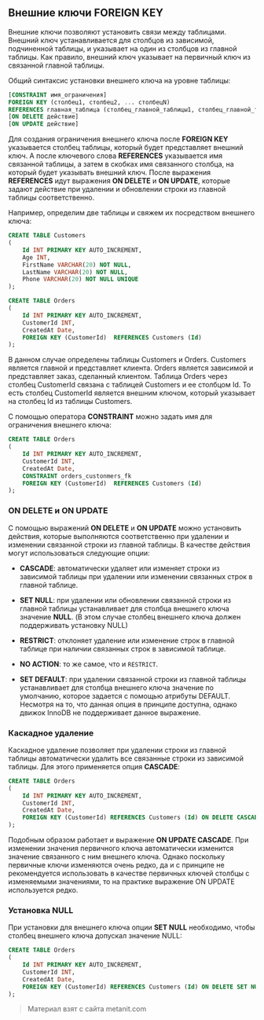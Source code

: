 ## Внешние ключи FOREIGN KEY

Внешние ключи позволяют установить связи между таблицами. Внешний ключ устанавливается для столбцов из зависимой, подчиненной таблицы, и указывает на один из столбцов из главной таблицы. Как правило, внешний ключ указывает на первичный ключ из связанной главной таблицы.

Общий синтаксис установки внешнего ключа на уровне таблицы:

```sql
[CONSTRAINT имя_ограничения]
FOREIGN KEY (столбец1, столбец2, ... столбецN) 
REFERENCES главная_таблица (столбец_главной_таблицы1, столбец_главной_таблицы2, ... столбец_главной_таблицыN)
[ON DELETE действие]
[ON UPDATE действие]
```

Для создания ограничения внешнего ключа после **FOREIGN KEY** указывается столбец таблицы, который будет представляет внешний ключ. А после ключевого слова **REFERENCES** указывается имя связанной таблицы, а затем в скобках имя связанного столбца, на который будет указывать внешний ключ. После выражения **REFERENCES** идут выражения **ON DELETE** и **ON UPDATE**, которые задают действие при удалении и обновлении строки из главной таблицы соответственно.

Например, определим две таблицы и свяжем их посредством внешнего ключа:

```sql
CREATE TABLE Customers
(
    Id INT PRIMARY KEY AUTO_INCREMENT,
    Age INT, 
    FirstName VARCHAR(20) NOT NULL,
    LastName VARCHAR(20) NOT NULL,
    Phone VARCHAR(20) NOT NULL UNIQUE
);

CREATE TABLE Orders
(
    Id INT PRIMARY KEY AUTO_INCREMENT,
    CustomerId INT,
    CreatedAt Date,
    FOREIGN KEY (CustomerId)  REFERENCES Customers (Id)
);
```

В данном случае определены таблицы Customers и Orders. Customers является главной и представляет клиента. Orders является зависимой и представляет заказ, сделанный клиентом. Таблица Orders через столбец CustomerId связана с таблицей Customers и ее столбцом Id. То есть столбец CustomerId является внешним ключом, который указывает на столбец Id из таблицы Customers.

С помощью оператора **CONSTRAINT** можно задать имя для ограничения внешнего ключа:

```sql
CREATE TABLE Orders
(
    Id INT PRIMARY KEY AUTO_INCREMENT,
    CustomerId INT,
    CreatedAt Date,
    CONSTRAINT orders_custonmers_fk 
    FOREIGN KEY (CustomerId)  REFERENCES Customers (Id)
);
```

### ON DELETE и ON UPDATE

С помощью выражений **ON DELETE** и **ON UPDATE** можно установить действия, которые выполняются соответственно при удалении и изменении связанной строки из главной таблицы. В качестве действия могут использоваться следующие опции:

- **CASCADE**: автоматически удаляет или изменяет строки из зависимой таблицы при удалении или изменении связанных строк в главной таблице.

- **SET NULL**: при удалении или обновлении связанной строки из главной таблицы устанавливает для столбца внешнего ключа 
значение **NULL**. (В этом случае столбец внешнего ключа должен поддерживать установку NULL)

- **RESTRICT**: отклоняет удаление или изменение строк в главной таблице при наличии связанных строк в зависимой таблице.

- **NO ACTION**: то же самое, что и `RESTRICT`.

- **SET DEFAULT**: при удалении связанной строки из главной таблицы устанавливает для столбца внешнего ключа значение по 
умолчанию, которое задается с помощью атрибуты DEFAULT. Несмотря на то, что данная опция в принципе доступна, однако движок InnoDB не поддерживает данное выражение.

### Каскадное удаление

Каскадное удаление позволяет при удалении строки из главной таблицы автоматически удалить все связанные строки из зависимой таблицы. Для этого применяется опция **CASCADE**:

```sql
CREATE TABLE Orders
(
    Id INT PRIMARY KEY AUTO_INCREMENT,
    CustomerId INT,
    CreatedAt Date,
    FOREIGN KEY (CustomerId) REFERENCES Customers (Id) ON DELETE CASCADE
);
```

Подобным образом работает и выражение **ON UPDATE CASCADE**. При изменении значения первичного ключа автоматически изменится значение связанного с ним внешнего ключа. Однако поскольку первичные ключи изменяются очень редко, да и с принципе не рекомендуется использовать в качестве первичных ключей столбцы с изменяемыми значениями, то на практике выражение ON UPDATE используется редко.

### Установка NULL

При установки для внешнего ключа опции **SET NULL** необходимо, чтобы столбец внешнего ключа допускал значение NULL:

```sql
CREATE TABLE Orders
(
    Id INT PRIMARY KEY AUTO_INCREMENT,
    CustomerId INT,
    CreatedAt Date,
    FOREIGN KEY (CustomerId) REFERENCES Customers (Id) ON DELETE SET NULL
);
```


> Материал взят с сайта metanit.com